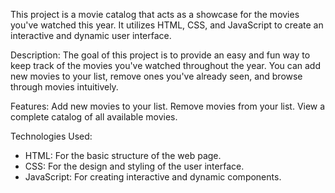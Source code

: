 
This project is a movie catalog that acts as a showcase for the movies you've watched this year. It utilizes HTML, CSS, and JavaScript to create an interactive and dynamic user interface.

Description:
The goal of this project is to provide an easy and fun way to keep track of the movies you've watched throughout the year. You can add new movies to your list, remove ones you've already seen, and browse through movies intuitively.

Features:
Add new movies to your list.
Remove movies from your list.
View a complete catalog of all available movies.

Technologies Used:
 - HTML: For the basic structure of the web page.
 - CSS: For the design and styling of the user interface.
 - JavaScript: For creating interactive and dynamic components.